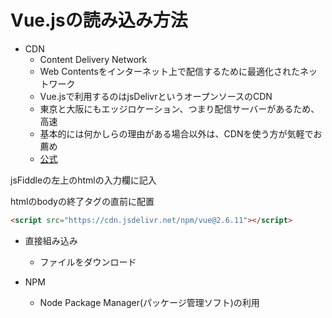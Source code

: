 # Vue.jsの読み込み方法

- CDN
  - Content Delivery Network
  - Web Contentsをインターネット上で配信するために最適化されたネットワーク
  - Vue.jsで利用するのはjsDelivrというオープンソースのCDN
  - 東京と大阪にもエッジロケーション、つまり配信サーバーがあるため、高速
  - 基本的には何かしらの理由がある場合以外は、CDNを使う方が気軽でお薦め
  - [公式](https://jp.vuejs.org/v2/guide/installation.html#CDN)

jsFiddleの左上のhtmlの入力欄に記入

htmlのbodyの終了タグの直前に配置

```html
<script src="https://cdn.jsdelivr.net/npm/vue@2.6.11"></script>
```


- 直接組み込み
  - ファイルをダウンロード

- NPM
  - Node Package Manager(パッケージ管理ソフト)の利用




